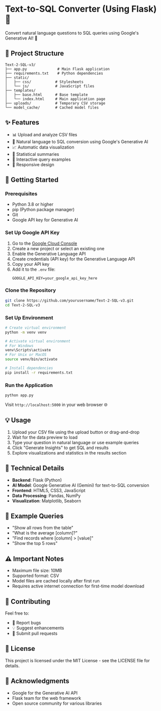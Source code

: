 # Text-to-SQL Converter (Using Flask) 🔄

Convert natural language questions to SQL queries using Google's Generative AI! 🤖

## 📁 Project Structure

```
Text-2-SQL-v3/
├── app.py              # Main Flask application
├── requirements.txt    # Python dependencies
├── static/
│   ├── css/           # Stylesheets
│   └── js/            # JavaScript files
├── templates/         
│   ├── base.html      # Base template
│   └── index.html     # Main application page
├── uploads/           # Temporary CSV storage
└── model_cache/       # Cached model files
```

## ✨ Features

- 📊 Upload and analyze CSV files
- 💬 Natural language to SQL conversion using Google's Generative AI
- 📈 Automatic data visualization
- 📑 Statistical summaries
- 🎯 Interactive query examples
- 📱 Responsive design

## 🚀 Getting Started

### Prerequisites

- Python 3.8 or higher
- pip (Python package manager)
- Git
- Google API key for Generative AI

### Set Up Google API Key

1. Go to the [Google Cloud Console](https://console.cloud.google.com/)
2. Create a new project or select an existing one
3. Enable the Generative Language API
4. Create credentials (API key) for the Generative Language API
5. Copy your API key
6. Add it to the `.env` file:
   ```
   GOOGLE_API_KEY=your_google_api_key_here
   ```

### Clone the Repository

```bash
git clone https://github.com/yourusername/Text-2-SQL-v3.git
cd Text-2-SQL-v3
```

### Set Up Environment

```bash
# Create virtual environment
python -m venv venv

# Activate virtual environment
# For Windows
venv\Scripts\activate
# For Unix or MacOS
source venv/bin/activate

# Install dependencies
pip install -r requirements.txt
```

### Run the Application

```bash
python app.py
```

Visit `http://localhost:5000` in your web browser 🌐

## 💡 Usage

1. Upload your CSV file using the upload button or drag-and-drop
2. Wait for the data preview to load
3. Type your question in natural language or use example queries
4. Click "Generate Insights" to get SQL and results
5. Explore visualizations and statistics in the results section

## 🔧 Technical Details

- **Backend**: Flask (Python)
- **AI Model**: Google Generative AI (Gemini) for text-to-SQL conversion
- **Frontend**: HTML5, CSS3, JavaScript
- **Data Processing**: Pandas, NumPy
- **Visualization**: Matplotlib, Seaborn

## 📝 Example Queries

- "Show all rows from the table"
- "What is the average [column]?"
- "Find records where [column] > [value]"
- "Show the top 5 rows"

## ⚠️ Important Notes

- Maximum file size: 10MB
- Supported format: CSV
- Model files are cached locally after first run
- Requires active internet connection for first-time model download

## 🤝 Contributing

Feel free to:
- 🐛 Report bugs
- 💡 Suggest enhancements
- 🔀 Submit pull requests

## 📄 License

This project is licensed under the MIT License - see the LICENSE file for details.

## 🙏 Acknowledgments

- Google for the Generative AI API
- Flask team for the web framework
- Open source community for various libraries
